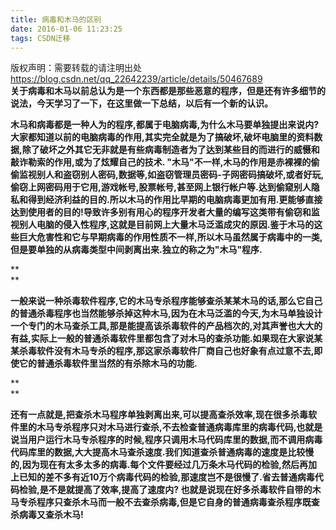 ```yaml
---
title: 病毒和木马的区别
date: 2016-01-06 11:23:25
tags: CSDN迁移
---
```

 版权声明：需要转载的请注明出处 https://blog.csdn.net/qq_22642239/article/details/50467689   
   **关于病毒和木马以前总认为是一个东西都是那些恶意的程序，但是还有许多细节的说法，今天学习了一下，在这里做一下总结，以后有一个新的认识。**

 **木马和病毒都是一种人为的程序,都属于电脑病毒,为什么木马要单独提出来说内?大家都知道以前的电脑病毒的作用,其实完全就是为了搞破坏,破坏电脑里的资料数据,除了破坏之外其它无非就是有些病毒制造者为了达到某些目的而进行的威慑和敲诈勒索的作用,或为了炫耀自己的技术. "木马"不一样,木马的作用是赤裸裸的偷偷监视别人和盗窃别人密码,数据等,如盗窃管理员密码-子网密码搞破坏,或者好玩,偷窃上网密码用于它用,游戏帐号,股票帐号,甚至网上银行帐户等.达到偷窥别人隐私和得到经济利益的目的.所以木马的作用比早期的电脑病毒更加有用.更能够直接达到使用者的目的!导致许多别有用心的程序开发者大量的编写这类带有偷窃和监视别人电脑的侵入性程序,这就是目前网上大量木马泛滥成灾的原因.鉴于木马的这些巨大危害性和它与早期病毒的作用性质不一样,所以木马虽然属于病毒中的一类,但是要单独的从病毒类型中间剥离出来.独立的称之为"木马"程序.**

 **  
**

 **一般来说一种杀毒软件程序,它的木马专杀程序能够查杀某某木马的话,那么它自己的普通杀毒程序也当然能够杀掉这种木马,因为在木马泛滥的今天,为木马单独设计一个专门的木马查杀工具,那是能提高该杀毒软件的产品档次的,对其声誉也大大的有益,实际上一般的普通杀毒软件里都包含了对木马的查杀功能.如果现在大家说某某杀毒软件没有木马专杀的程序,那这家杀毒软件厂商自己也好象有点过意不去,即使它的普通杀毒软件里当然的有杀除木马的功能.**

 **  
**

 **还有一点就是,把查杀木马程序单独剥离出来,可以提高查杀效率,现在很多杀毒软件里的木马专杀程序只对木马进行查杀,不去检查普通病毒库里的病毒代码,也就是说当用户运行木马专杀程序的时候,程序只调用木马代码库里的数据,而不调用病毒代码库里的数据,大大提高木马查杀速度.我们知道查杀普通病毒的速度是比较慢的,因为现在有太多太多的病毒.每个文件要经过几万条木马代码的检验,然后再加上已知的差不多有近10万个病毒代码的检验,那速度岂不是很慢了.省去普通病毒代码检验,是不是就提高了效率,提高了速度内? 也就是说现在好多杀毒软件自带的木马专杀程序只查杀木马而一般不去查杀病毒,但是它自身的普通病毒查杀程序既查杀病毒又查杀木马!**  


   
 